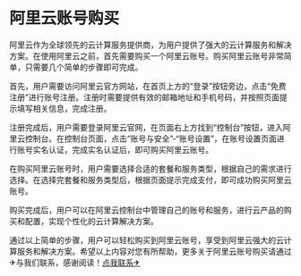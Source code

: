 # 阿里云账号购买

阿里云作为全球领先的云计算服务提供商，为用户提供了强大的云计算服务和解决方案。在使用阿里云之前，首先需要购买一个阿里云账号。购买阿里云账号非常简单，只需要几个简单的步骤即可完成。

首先，用户需要访问阿里云官方网站，在首页上方的“登录”按钮旁边，点击“免费注册”进行账号注册。注册时需要提供有效的邮箱地址和手机号码，并按照页面提示填写相关信息，完成注册。

注册完成后，用户需要登录阿里云官网，在页面右上方找到“控制台”按钮，进入阿里云控制台。在控制台页面，点击“账号与安全”-“账号设置”，在账号设置页面进行账号实名认证，完成实名认证后，即可购买阿里云账号。

在购买阿里云账号时，用户需要选择合适的套餐和服务类型，根据自己的需求进行选择。在选择完套餐和服务类型后，根据页面提示完成支付，即可成功购买阿里云账号。

购买完成后，用户可以在阿里云控制台中管理自己的账号和服务，进行云产品的购买和配置，实现个性化的云计算解决方案。

通过以上简单的步骤，用户可以轻松购买到阿里云账号，享受到阿里云强大的云计算服务和解决方案。希望以上内容对您有所帮助，更多关于阿里云账号购买请通过✈与我们联系，感谢阅读！[点我联系✈](https://dev.G208.com)